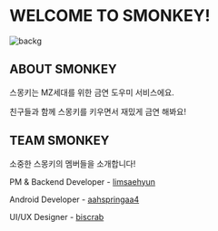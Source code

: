 # WELCOME TO SMONKEY!
![backg](https://user-images.githubusercontent.com/80076029/203208585-6081ceae-aa7a-4a79-95f1-8b277db541e5.png)

## ABOUT SMONKEY
스몽키는 MZ세대를 위한 금연 도우미 서비스에요.

친구들과 함께 스몽키를 키우면서 재밌게 금연 해봐요!


## TEAM SMONKEY
소중한 스몽키의 멤버들을 소개합니다!


PM & Backend Developer - [limsaehyun](https://github.com/limsaehyun)

Android Developer - [aahspringaa4](https://github.com/aahspringaa4)

UI/UX Designer - [biscrab](https://github.com/biscrab)
